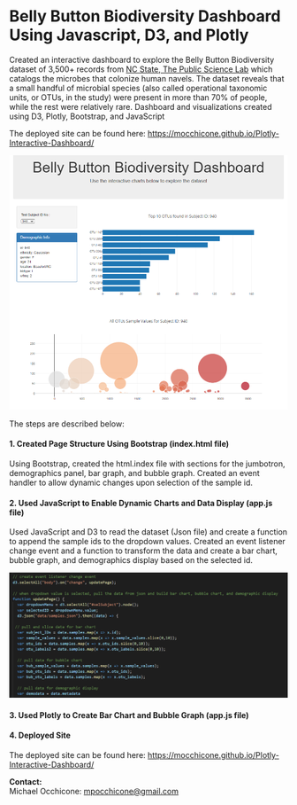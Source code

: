 # **Belly Button Biodiversity Dashboard Using Javascript, D3, and Plotly**

Created an interactive dashboard to explore the Belly Button Biodiversity dataset of 3,500+ records from [NC State, The Public Science Lab](http://robdunnlab.com/projects/belly-button-biodiversity/) which catalogs the microbes that colonize human navels.  The dataset reveals that a small handful of microbial species (also called operational taxonomic units, or OTUs, in the study) were present in more than 70% of people, while the rest were relatively rare.  Dashboard and visualizations created using D3, Plotly, Bootstrap, and JavaScript

The deployed site can be found here: https://mocchicone.github.io/Plotly-Interactive-Dashboard/

![Deployed Site](https://github.com/mocchicone/Plotly-Interactive-Dashboard/blob/master/Images/deployed_site.PNG)

The steps are described below:

#### 1. Created Page Structure Using Bootstrap (index.html file)

Using Bootstrap, created the html.index file with sections for the jumbotron, demographics panel, bar graph, and bubble graph.  Created an event handler to allow dynamic changes upon selection of the sample id.   

#### 2. Used JavaScript to Enable Dynamic Charts and Data Display (app.js file)  
Used JavaScript and D3 to read the dataset (Json file) and create a function to append the sample ids to the dropdown values.  Created an event listener change event and a function to transform the data and create a bar chart, bubble graph, and demographics display based on the selected id.
 
![Data Transformation](https://github.com/mocchicone/Plotly-Interactive-Dashboard/blob/master/Images/js_data_extraction_and_transformation.PNG)  
  
#### 3. Used Plotly to Create Bar Chart and Bubble Graph (app.js file)  
  
   
#### 4. Deployed Site
  
The deployed site can be found here: https://mocchicone.github.io/Plotly-Interactive-Dashboard/  

**Contact:**   
Michael Occhicone: mpocchicone@gmail.com  
